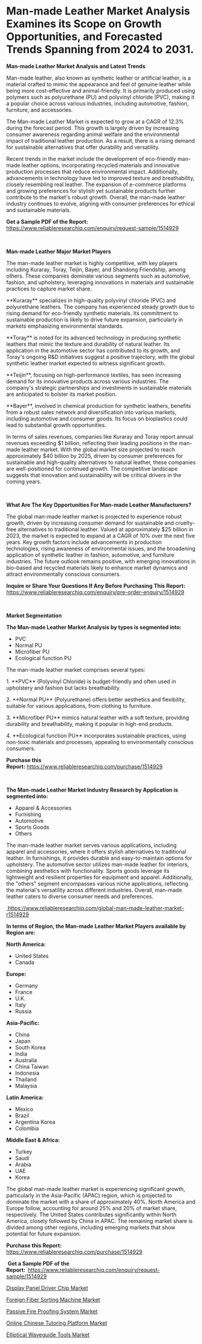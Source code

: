 <p><h1>Man-made Leather Market Analysis Examines its Scope on Growth Opportunities, and Forecasted Trends Spanning from 2024 to 2031.</h1></p><p><strong>Man-made Leather Market Analysis and Latest Trends</strong></p>
<p><p>Man-made leather, also known as synthetic leather or artificial leather, is a material crafted to mimic the appearance and feel of genuine leather while being more cost-effective and animal-friendly. It is primarily produced using polymers such as polyurethane (PU) and polyvinyl chloride (PVC), making it a popular choice across various industries, including automotive, fashion, furniture, and accessories.</p><p>The Man-made Leather Market is expected to grow at a CAGR of 12.3% during the forecast period. This growth is largely driven by increasing consumer awareness regarding animal welfare and the environmental impact of traditional leather production. As a result, there is a rising demand for sustainable alternatives that offer durability and versatility.</p><p>Recent trends in the market include the development of eco-friendly man-made leather options, incorporating recycled materials and innovative production processes that reduce environmental impact. Additionally, advancements in technology have led to improved texture and breathability, closely resembling real leather. The expansion of e-commerce platforms and growing preferences for stylish yet sustainable products further contribute to the market's robust growth. Overall, the man-made leather industry continues to evolve, aligning with consumer preferences for ethical and sustainable materials.</p></p>
<p><strong>Get a Sample PDF of the Report:&nbsp;</strong> <a href="https://www.reliableresearchiq.com/enquiry/request-sample/1514929?utm_campaign=103&utm_medium=2&utm_source=Github&utm_content=ia&utm_term=27102024&utm_id=man-made-leather">https://www.reliableresearchiq.com/enquiry/request-sample/1514929</a></p>
<p>&nbsp;</p>
<p><strong>Man-made Leather Major Market Players</strong></p>
<p><p>The man-made leather market is highly competitive, with key players including Kuraray, Toray, Teijin, Bayer, and Shandong Friendship, among others. These companies dominate various segments such as automotive, fashion, and upholstery, leveraging innovations in materials and sustainable practices to capture market share.</p><p>**Kuraray** specializes in high-quality polyvinyl chloride (PVC) and polyurethane leathers. The company has experienced steady growth due to rising demand for eco-friendly synthetic materials. Its commitment to sustainable production is likely to drive future expansion, particularly in markets emphasizing environmental standards.</p><p>**Toray** is noted for its advanced technology in producing synthetic leathers that mimic the texture and durability of natural leather. Its application in the automotive sector has contributed to its growth, and Toray's ongoing R&D initiatives suggest a positive trajectory, with the global synthetic leather market expected to witness significant growth.</p><p>**Teijin**, focusing on high-performance textiles, has seen increasing demand for its innovative products across various industries. The company's strategic partnerships and investments in sustainable materials are anticipated to bolster its market position.</p><p>**Bayer**, involved in chemical production for synthetic leathers, benefits from a robust sales network and diversification into various markets, including automotive and consumer goods. Its focus on bioplastics could lead to substantial growth opportunities.</p><p>In terms of sales revenues, companies like Kuraray and Toray report annual revenues exceeding $1 billion, reflecting their leading positions in the man-made leather market. With the global market size projected to reach approximately $40 billion by 2025, driven by consumer preferences for sustainable and high-quality alternatives to natural leather, these companies are well-positioned for continued growth. The competitive landscape suggests that innovation and sustainability will be critical drivers in the coming years.</p></p>
<p>&nbsp;</p>
<p><strong>What Are The Key Opportunities For Man-made Leather Manufacturers?</strong></p>
<p><p>The global man-made leather market is projected to experience robust growth, driven by increasing consumer demand for sustainable and cruelty-free alternatives to traditional leather. Valued at approximately $25 billion in 2023, the market is expected to expand at a CAGR of 10% over the next five years. Key growth factors include advancements in production technologies, rising awareness of environmental issues, and the broadening application of synthetic leather in fashion, automotive, and furniture industries. The future outlook remains positive, with emerging innovations in bio-based and recycled materials likely to enhance market dynamics and attract environmentally conscious consumers.</p></p>
<p><strong>Inquire or Share Your Questions If Any Before Purchasing This Report:</strong> <a href="https://www.reliableresearchiq.com/enquiry/pre-order-enquiry/1514929?utm_campaign=103&utm_medium=2&utm_source=Github&utm_content=ia&utm_term=27102024&utm_id=man-made-leather">https://www.reliableresearchiq.com/enquiry/pre-order-enquiry/1514929</a></p>
<p>&nbsp;</p>
<p><strong>Market Segmentation</strong></p>
<p><strong>The Man-made Leather Market Analysis by types is segmented into:</strong></p>
<p><ul><li>PVC</li><li>Normal PU</li><li>Microfiber PU</li><li>Ecological function PU</li></ul></p>
<p><p>The man-made leather market comprises several types: </p><p>1. **PVC** (Polyvinyl Chloride) is budget-friendly and often used in upholstery and fashion but lacks breathability.</p><p>   </p><p>2. **Normal PU** (Polyurethane) offers better aesthetics and flexibility, suitable for various applications, from clothing to furniture.</p><p>3. **Microfiber PU** mimics natural leather with a soft texture, providing durability and breathability, making it popular in high-end products.</p><p>4. **Ecological function PU** incorporates sustainable practices, using non-toxic materials and processes, appealing to environmentally conscious consumers.</p></p>
<p><strong>Purchase this Report:&nbsp;</strong><a href="https://www.reliableresearchiq.com/purchase/1514929?utm_campaign=103&utm_medium=2&utm_source=Github&utm_content=ia&utm_term=27102024&utm_id=man-made-leather">https://www.reliableresearchiq.com/purchase/1514929</a></p>
<p>&nbsp;</p>
<p><strong>The Man-made Leather Market Industry Research by Application is segmented into:</strong></p>
<p><ul><li>Apparel & Accessories</li><li>Furnishing</li><li>Automotive</li><li>Sports Goods</li><li>Others</li></ul></p>
<p><p>The man-made leather market serves various applications, including apparel and accessories, where it offers stylish alternatives to traditional leather. In furnishings, it provides durable and easy-to-maintain options for upholstery. The automotive sector utilizes man-made leather for interiors, combining aesthetics with functionality. Sports goods leverage its lightweight and resilient properties for equipment and apparel. Additionally, the "others" segment encompasses various niche applications, reflecting the material's versatility across different industries. Overall, man-made leather caters to diverse consumer needs and preferences.</p></p>
<p><a href="https://www.reliableresearchiq.com/global-man-made-leather-market-r1514929?utm_campaign=103&utm_medium=2&utm_source=Github&utm_content=ia&utm_term=27102024&utm_id=man-made-leather">&nbsp;https://www.reliableresearchiq.com/global-man-made-leather-market-r1514929</a></p>
<p><strong>In terms of Region, the Man-made Leather Market Players available by Region are:</strong></p>
<p>
    <p> <strong> North America: </strong>
        <ul>
            <li>United States</li>
            <li>Canada</li>
        </ul>
        </p> 
    <p> <strong> Europe: </strong>
        <ul>
            <li>Germany</li>
            <li>France</li>
            <li>U.K.</li>
            <li>Italy</li>
            <li>Russia</li>
        </ul>
        </p> 
    <p> <strong> Asia-Pacific: </strong>
        <ul>
            <li>China</li>
            <li>Japan</li>
            <li>South Korea</li>
            <li>India</li>
            <li>Australia</li>
            <li>China Taiwan</li>
            <li>Indonesia</li>
            <li>Thailand</li>
            <li>Malaysia</li>
        </ul>
        </p> 
    <p> <strong> Latin America: </strong>
        <ul>
            <li>Mexico</li>
            <li>Brazil</li>
            <li>Argentina Korea</li>
            <li>Colombia</li>
        </ul>
        </p> 
    <p> <strong> Middle East & Africa: </strong>
        <ul>
            <li>Turkey</li>
            <li>Saudi</li>
            <li>Arabia</li>
            <li>UAE</li>
            <li>Korea</li>
        </ul>
    </p>
    </p>
<p><p>The global man-made leather market is experiencing significant growth, particularly in the Asia-Pacific (APAC) region, which is projected to dominate the market with a share of approximately 40%. North America and Europe follow, accounting for around 25% and 20% of market share, respectively. The United States contributes significantly within North America, closely followed by China in APAC. The remaining market share is divided among other regions, including emerging markets that show potential for future expansion.</p></p>
<p><strong>Purchase this Report: </strong><a href="https://www.reliableresearchiq.com/purchase/1514929?utm_campaign=103&utm_medium=2&utm_source=Github&utm_content=ia&utm_term=27102024&utm_id=man-made-leather">https://www.reliableresearchiq.com/purchase/1514929</a></p>
<p>&nbsp;<strong>Get a Sample PDF of the Report:&nbsp;&nbsp;</strong><a href="https://www.reliableresearchiq.com/enquiry/request-sample/1514929?utm_campaign=103&utm_medium=2&utm_source=Github&utm_content=ia&utm_term=27102024&utm_id=man-made-leather">https://www.reliableresearchiq.com/enquiry/request-sample/1514929</a></p>
<p><strong></strong></p>
<p><p><a href="https://github.com/radmanjxendrisczn/Market-Research-Report-List-1/blob/main/display-panel-driver-chip-market.md?utm_campaign=103&utm_medium=2&utm_source=Github&utm_content=ia&utm_term=27102024&utm_id=man-made-leather">Display Panel Driver Chip Market</a></p><p><a href="https://www.linkedin.com/pulse/global-foreign-fiber-sorting-machine-nexus-sector-confluences-vzn4c?utm_campaign=103&utm_medium=2&utm_source=Github&utm_content=ia&utm_term=27102024&utm_id=man-made-leather">Foreign Fiber Sorting Machine Market</a></p><p><a href="https://issuu.com/reportprime-2/docs/passive-fire-proofing-system-market_8e28766eccc1f2?utm_campaign=103&utm_medium=2&utm_source=Github&utm_content=ia&utm_term=27102024&utm_id=man-made-leather">Passive Fire Proofing System Market</a></p><p><a href="https://github.com/brookiqhurne/Market-Research-Report-List-1/blob/main/online-chinese-tutoring-platform-market.md?utm_campaign=103&utm_medium=2&utm_source=Github&utm_content=ia&utm_term=27102024&utm_id=man-made-leather">Online Chinese Tutoring Platform Market</a></p><p><a href="https://www.linkedin.com/pulse/strategic-insights-global-elliptical-waveguide-tools-market-vbesf?utm_campaign=103&utm_medium=2&utm_source=Github&utm_content=ia&utm_term=27102024&utm_id=man-made-leather">Elliptical Waveguide Tools Market</a></p></p>